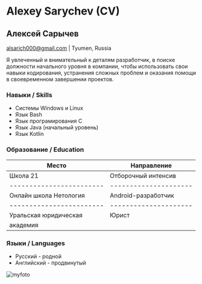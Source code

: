 # Alexey Sarychev (CV)
## Алексей Сарычев 

alsarich000@gmail.com | Tyumen, Russia

Я увлеченный и внимательный к деталям разработчик, 
в поиске должности начального уровня в компании, 
чтобы использовать свои навыки кодирования, 
устранения сложных проблем и оказания помощи в своевременном завершении проектов.

### Навыки / Skills
* Системы Windows и Linux
* Язык Bash
* Язык програмирования С
* Язык Java (начальный уровень)
* Язык Kotlin

### Образование / Education
| Место                  | Направление         |
|------------------------|---------------------|
| Школа 21               | Отборочный интенсив |
|------------------------|---------------------|
| Онлайн школа Нетология | Android-разработчик |
|------------------------|---------------------|
| Уральская юридическая  | Юрист               |
| академия               |                     |

### Языки / Languages
* Русский - родной
* Английский - продвинутый

![myfoto](c:/Users/admin/Desktop/netology/git/GitCourseProject/img/foto.jpg "My foto")
